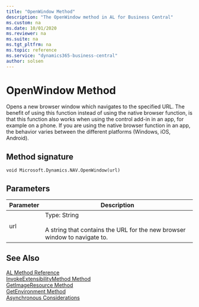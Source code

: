 ```yaml
---
title: "OpenWindow Method"
description: "The OpenWindow method in AL for Business Central"
ms.custom: na
ms.date: 10/01/2020
ms.reviewer: na
ms.suite: na
ms.tgt_pltfrm: na
ms.topic: reference
ms.service: "dynamics365-business-central"
author: solsen
---
```


# OpenWindow Method
Opens a new browser window which navigates to the specified URL. The benefit of using this function instead of using the native browser function, is that this function also works when using the control add-in in an app, for example on a phone. If you are using the native browser function in an app, the behavior varies between the different platforms (Windows, iOS, Android).

## Method signature  
`void Microsoft.Dynamics.NAV.OpenWindow(url)`  
  
## Parameters  
  
|Parameter|Description|  
|---------|-----------|  
|url      |Type: String <br /><br /> A string that contains the URL for the new browser window to navigate to.|  
  
  
## See Also

[AL Method Reference](../methods-auto/library.md)  
[InvokeExtensibilityMethod Method](devenv-invokeextensibility-method.md)   
[GetImageResource Method](devenv-getimageresource-method.md)   
[GetEnvironment Method](devenv-getenvironment-method.md)  
[Asynchronous Considerations](../devenv-control-addin-asynchronous-considerations.md)